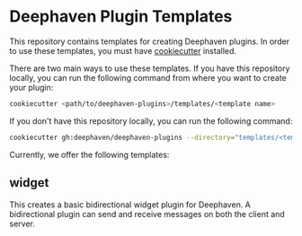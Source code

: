 # Deephaven Plugin Templates

This repository contains templates for creating Deephaven plugins.
In order to use these templates, you must have [cookiecutter](https://cookiecutter.readthedocs.io/en/latest/) installed.

There are two main ways to use these templates.
If you have this repository locally, you can run the following command from where you want to create your plugin:
```sh
cookiecutter <path/to/deephaven-plugins>/templates/<template name>
```

If you don't have this repository locally, you can run the following command:
```sh
cookiecutter gh:deephaven/deephaven-plugins --directory="templates/<template name>"
```

Currently, we offer the following templates:

## widget

This creates a basic bidirectional widget plugin for Deephaven.
A bidirectional plugin can send and receive messages on both the client and server.
